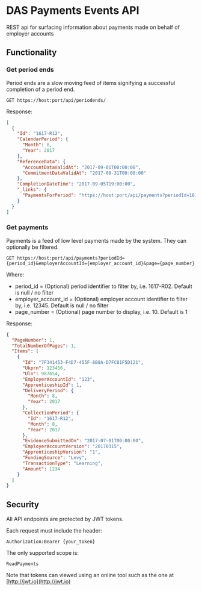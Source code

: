 # DAS Payments Events API

REST api for surfacing information about payments made on behalf of employer accounts

## Functionality

### Get period ends

Period ends are a slow moving feed of items signifying a successful completion of a period end.

    GET https://host:port/api/periodends/

Response:
```json
[
  {
    "Id": "1617-R12",
    "CalendarPeriod": {
      "Month": 8,
      "Year": 2017
    },
    "ReferenceData": {
      "AccountDataValidAt": "2017-09-01T00:00:00",
      "CommitmentDataValidAt": "2017-08-31T00:00:00"
    },
    "CompletionDateTime": "2017-09-05T19:00:00",
    "_links": {
      "PaymentsForPeriod": "https://host:port/api/payments?periodId=1617-R12"
    }
  }
]
```

### Get payments

Payments is a feed of low level payments made by the system. They can optionally be filtered.

    GET https://host:port/api/payments?periodId={period_id}&employerAccountId={employer_account_id}&page={page_number}

Where:
* period_id = (Optional) period identifier to filter by, i.e. 1617-R02. Default is null / no filter
* employer_account_id = (Optional) employer account identifier to filter by, i.e. 12345. Default is null / no filter
* page_number = (Optional) page number to display, i.e. 10. Default is 1

Response:
```json
{
  "PageNumber": 1,
  "TotalNumberOfPages": 1,
  "Items": [
    {
      "Id": "7F341453-F4D7-455F-8B8A-D7FC81F5D121",
      "Ukprn": 123456,
      "Uln": 987654,
      "EmployerAccountId": "123",
      "ApprenticeshipId": 1,
      "DeliveryPeriod": {
        "Month": 8,
        "Year": 2017
      },
      "CollectionPeriod": {
        "Id": "1617-R12",
        "Month": 8,
        "Year": 2017
      },
      "EvidenceSubmittedOn": "2017-07-01T00:00:00",
      "EmployerAccountVersion": "20170315",
      "ApprenticeshipVersion": "1",
      "FundingSource": "Levy",
      "TransactionType": "Learning",
      "Amount": 1234
    }
  ]
}
```

## Security
All API endpoints are protected by JWT tokens.

Each request must include the header:
```
Authorization:Bearer {your_token}
```

The only supported scope is:

    ReadPayments

Note that tokens can viewed using an online tool such as the one at [http://jwt.io](http://jwt.io)
